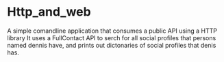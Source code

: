 # Http_and_web
A simple comandline application that consumes a public API using a HTTP library
It uses a FullContact API to serch for all social profiles  that persons named dennis have, and prints out dictonaries of social profiles that denis has.